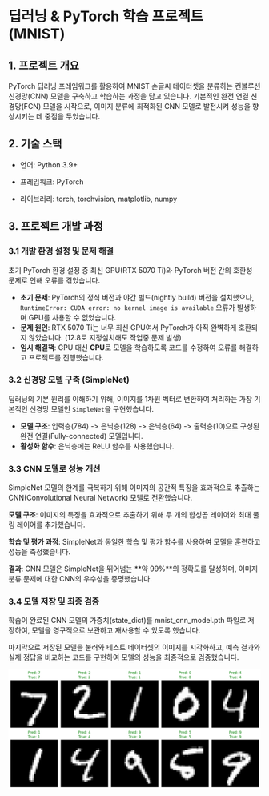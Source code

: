 # 딥러닝 & PyTorch 학습 프로젝트 (MNIST)

## 1. 프로젝트 개요
PyTorch 딥러닝 프레임워크를 활용하여 MNIST 손글씨 데이터셋을 분류하는 컨볼루션 신경망(CNN) 모델을 구축하고 학습하는 과정을 담고 있습니다. 기본적인 완전 연결 신경망(FCN) 모델을 시작으로, 이미지 분류에 최적화된 CNN 모델로 발전시켜 성능을 향상시키는 데 중점을 두었습니다.


## 2. 기술 스택
- 언어: Python 3.9+

- 프레임워크: PyTorch

- 라이브러리: torch, torchvision, matplotlib, numpy




## 3. 프로젝트 개발 과정

### 3.1 개발 환경 설정 및 문제 해결
초기 PyTorch 환경 설정 중 최신 GPU(RTX 5070 Ti)와 PyTorch 버전 간의 호환성 문제로 인해 오류를 겪었습니다.
- **초기 문제**: PyTorch의 정식 버전과 야간 빌드(nightly build) 버전을 설치했으나, `RuntimeError: CUDA error: no kernel image is available` 오류가 발생하며 GPU를 사용할 수 없었습니다.
- **문제 원인**: RTX 5070 Ti는 너무 최신 GPU여서 PyTorch가 아직 완벽하게 호환되지 않았습니다. (12.8로 지정설치해도 작업중 문제 발생)
- **임시 해결책**: GPU 대신 **CPU**로 모델을 학습하도록 코드를 수정하여 오류를 해결하고 프로젝트를 진행했습니다.

### 3.2 신경망 모델 구축 (SimpleNet)
딥러닝의 기본 원리를 이해하기 위해, 이미지를 1차원 벡터로 변환하여 처리하는 가장 기본적인 신경망 모델인 `SimpleNet`을 구현했습니다.
- **모델 구조**: 입력층(784) -> 은닉층(128) -> 은닉층(64) -> 출력층(10)으로 구성된 완전 연결(Fully-connected) 모델입니다.
- **활성화 함수**: 은닉층에는 ReLU 함수를 사용했습니다.

### 3.3 CNN 모델로 성능 개선
SimpleNet 모델의 한계를 극복하기 위해 이미지의 공간적 특징을 효과적으로 추출하는 CNN(Convolutional Neural Network) 모델로 전환했습니다.

**모델 구조**: 이미지의 특징을 효과적으로 추출하기 위해 두 개의 합성곱 레이어와 최대 풀링 레이어를 추가했습니다.

**학습 및 평가 과정**: SimpleNet과 동일한 학습 및 평가 함수를 사용하여 모델을 훈련하고 성능을 측정했습니다.

**결과**: CNN 모델은 SimpleNet을 뛰어넘는 **약 99%**의 정확도를 달성하며, 이미지 분류 문제에 대한 CNN의 우수성을 증명했습니다.


### 3.4 모델 저장 및 최종 검증
학습이 완료된 CNN 모델의 가중치(state_dict)를 mnist_cnn_model.pth 파일로 저장하여, 모델을 영구적으로 보관하고 재사용할 수 있도록 했습니다.

마지막으로 저장된 모델을 불러와 테스트 데이터셋의 이미지를 시각화하고, 예측 결과와 실제 정답을 비교하는 코드를 구현하여 모델의 성능을 최종적으로 검증했습니다.


![MNIST Predictions](images/mnist_predictions.png)
